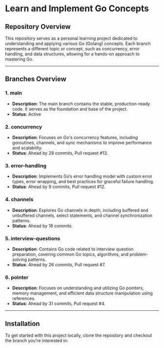 # Learn and Implement Go Concepts

## Repository Overview

This repository serves as a personal learning project dedicated to understanding and applying various Go (Golang) concepts. Each branch represents a different topic or concept, such as concurrency, error handling, and data structures, allowing for a hands-on approach to mastering Go.

---

## Branches Overview

### 1. **main**
   - **Description**: The main branch contains the stable, production-ready code. It serves as the foundation and base of the project.
   - **Status**: Active

### 2. **concurrency**

   - **Description**: Focuses on Go's concurrency features, including goroutines, channels, and sync mechanisms to improve performance and scalability.
   - **Status**: Ahead by 28 commits, Pull request #13.

### 3. **error-handling**

   - **Description**: Implements Go’s error handling model with custom error types, error wrapping, and best practices for graceful failure handling.
   - **Status**: Ahead by 9 commits, Pull request #12.

### 4. **channels**

   - **Description**: Explores Go channels in depth, including buffered and unbuffered channels, select statements, and channel synchronization patterns.
   - **Status**: Ahead by 18 commits.

### 5. **interview-questions**

   - **Description**: Contains Go code related to interview question preparation, covering common Go topics, algorithms, and problem-solving patterns.
   - **Status**: Ahead by 26 commits, Pull request #7.

### 6. **pointer**

   - **Description**: Focuses on understanding and utilizing Go pointers, memory management, and efficient data structure manipulation using references.
   - **Status**: Ahead by 31 commits, Pull request #4.

---

## Installation

To get started with this project locally, clone the repository and checkout the branch you're interested in:


